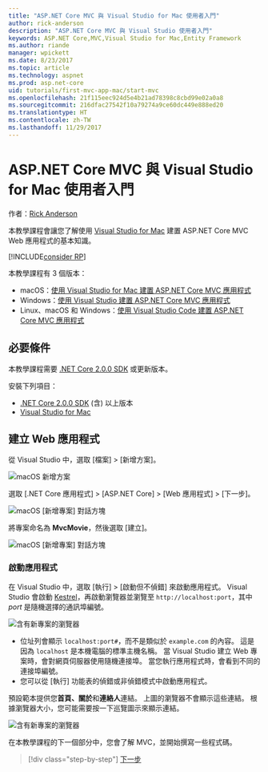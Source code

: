 ```yaml
---
title: "ASP.NET Core MVC 與 Visual Studio for Mac 使用者入門"
author: rick-anderson
description: "ASP.NET Core MVC 與 Visual Studio 使用者入門"
keywords: ASP.NET Core,MVC,Visual Studio for Mac,Entity Framework
ms.author: riande
manager: wpickett
ms.date: 8/23/2017
ms.topic: article
ms.technology: aspnet
ms.prod: asp.net-core
uid: tutorials/first-mvc-app-mac/start-mvc
ms.openlocfilehash: 21f115eec924d5e4b21ad78398c8cbd99e02a0a8
ms.sourcegitcommit: 216dfac27542f10a79274a9ce60dc449e888ed20
ms.translationtype: HT
ms.contentlocale: zh-TW
ms.lasthandoff: 11/29/2017
---
```

# <a name="getting-started-with-aspnet-core-mvc-and-visual-studio-for-mac"></a>ASP.NET Core MVC 與 Visual Studio for Mac 使用者入門

作者：[Rick Anderson](https://twitter.com/RickAndMSFT)

本教學課程會讓您了解使用 [Visual Studio for Mac](https://www.visualstudio.com/vs/visual-studio-mac/) 建置 ASP.NET Core MVC Web 應用程式的基本知識。 

[!INCLUDE[consider RP](../../includes/razor.md)]

本教學課程有 3 個版本：

* macOS：[使用 Visual Studio for Mac 建置 ASP.NET Core MVC 應用程式](xref:tutorials/first-mvc-app-mac/start-mvc)
* Windows：[使用 Visual Studio 建置 ASP.NET Core MVC 應用程式](xref:tutorials/first-mvc-app/start-mvc)
* Linux、macOS 和 Windows：[使用 Visual Studio Code 建置 ASP.NET Core MVC 應用程式](xref:tutorials/first-mvc-app-xplat/start-mvc)

## <a name="prerequisites"></a>必要條件

本教學課程需要 [.NET Core 2.0.0 SDK](https://www.microsoft.com/net/core) 或更新版本。

安裝下列項目：

- [.NET Core 2.0.0 SDK](https://www.microsoft.com/net/core) (含) 以上版本
- [Visual Studio for Mac](https://www.visualstudio.com/vs/visual-studio-mac/)

## <a name="create-a-web-app"></a>建立 Web 應用程式

從 Visual Studio 中，選取 [檔案] > [新增方案]。

![macOS 新增方案](../first-web-api-mac/_static/sln.png)

選取 [.NET Core 應用程式] > [ASP.NET Core] > [Web 應用程式] > [下一步]。

![macOS [新增專案] 對話方塊](start-mvc/1.png)

將專案命名為 **MvcMovie**，然後選取 [建立]。

![macOS [新增專案] 對話方塊](start-mvc/2.png)

### <a name="launch-the-app"></a>啟動應用程式

在 Visual Studio 中，選取 [執行] > [啟動但不偵錯] 來啟動應用程式。 Visual Studio 會啟動 [Kestrel](xref:fundamentals/servers/index#kestrel)，再啟動瀏覽器並瀏覽至 `http://localhost:port`，其中 *port* 是隨機選擇的通訊埠編號。

![含有新專案的瀏覽器](start-mvc/b1.png)

* 位址列會顯示 `localhost:port#`，而不是類似於 `example.com` 的內容。 這是因為 `localhost` 是本機電腦的標準主機名稱。 當 Visual Studio 建立 Web 專案時，會對網頁伺服器使用隨機連接埠。 當您執行應用程式時，會看到不同的連接埠編號。
* 您可以從 [執行] 功能表的偵錯或非偵錯模式中啟動應用程式。

預設範本提供您**首頁、關於**和**連絡人**連結。 上圖的瀏覽器不會顯示這些連結。 根據瀏覽器大小，您可能需要按一下巡覽圖示來顯示連結。

![含有新專案的瀏覽器](start-mvc/b2.png)

在本教學課程的下一個部分中，您會了解 MVC，並開始撰寫一些程式碼。

>[!div class="step-by-step"]
[下一步](adding-controller.md)  
